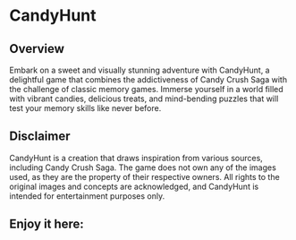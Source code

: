 # CandyHunt

## Overview
Embark on a sweet and visually stunning adventure with CandyHunt, a delightful game that combines the addictiveness of Candy Crush Saga with the challenge of
classic memory games. Immerse yourself in a world filled with vibrant candies, delicious treats, and mind-bending puzzles that will test your memory skills like never before.

## Disclaimer
CandyHunt is a creation that draws inspiration from various sources, including Candy Crush Saga. The game does not own any of the images used, as they are the property
of their respective owners. All rights to the original images and concepts are acknowledged, and CandyHunt is intended for entertainment purposes only.

## Enjoy it here:
